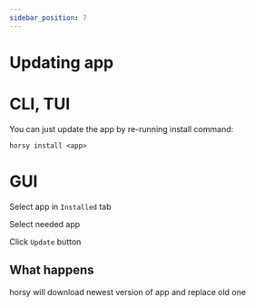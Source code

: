 ```yaml
---
sidebar_position: 7
---
```


# Updating app

# CLI, TUI
You can just update the app by re-running install command:
```
horsy install <app>
```

# GUI
Select app in `Installed` tab

Select needed app

Click `Update` button

## What happens
horsy will download newest version of app and replace old one
